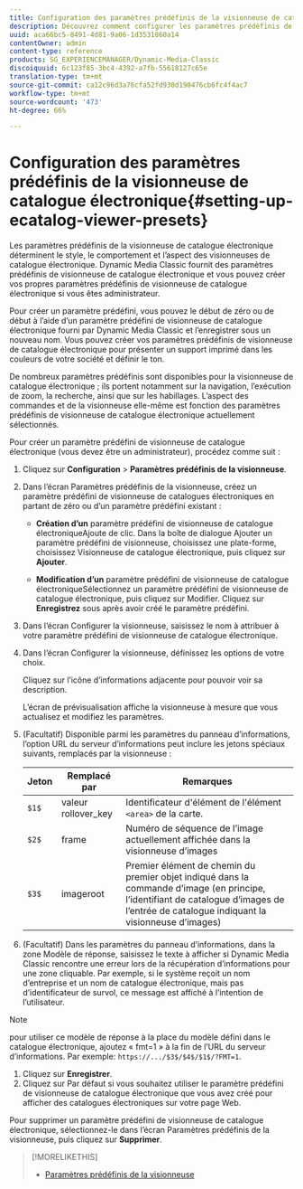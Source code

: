 ```yaml
---
title: Configuration des paramètres prédéfinis de la visionneuse de catalogue électronique
description: Découvrez comment configurer les paramètres prédéfinis de la visionneuse de catalogue électronique.
uuid: aca66bc5-8491-4d81-9a06-1d3531860a14
contentOwner: admin
content-type: reference
products: SG_EXPERIENCEMANAGER/Dynamic-Media-Classic
discoiquuid: 6c123f85-3bc4-4392-a7fb-55618127c65e
translation-type: tm+mt
source-git-commit: ca12c96d3a76cfa52fd930d190476cb6fc4f4ac7
workflow-type: tm+mt
source-wordcount: '473'
ht-degree: 66%

---
```



# Configuration des paramètres prédéfinis de la visionneuse de catalogue électronique{#setting-up-ecatalog-viewer-presets}

Les paramètres prédéfinis de la visionneuse de catalogue électronique déterminent le style, le comportement et l’aspect des visionneuses de catalogue électronique. Dynamic Media Classic fournit des paramètres prédéfinis de visionneuse de catalogue électronique et vous pouvez créer vos propres paramètres prédéfinis de visionneuse de catalogue électronique si vous êtes administrateur.

Pour créer un paramètre prédéfini, vous pouvez le début de zéro ou de début à l’aide d’un paramètre prédéfini de visionneuse de catalogue électronique fourni par Dynamic Media Classic et l’enregistrer sous un nouveau nom. Vous pouvez créer vos paramètres prédéfinis de visionneuse de catalogue électronique pour présenter un support imprimé dans les couleurs de votre société et définir le ton.

De nombreux paramètres prédéfinis sont disponibles pour la visionneuse de catalogue électronique ; ils portent notamment sur la navigation, l’exécution de zoom, la recherche, ainsi que sur les habillages. L’aspect des commandes et de la visionneuse elle-même est fonction des paramètres prédéfinis de visionneuse de catalogue électronique actuellement sélectionnés.

Pour créer un paramètre prédéfini de visionneuse de catalogue électronique (vous devez être un administrateur), procédez comme suit :

1. Cliquez sur **Configuration** > **Paramètres prédéfinis de la visionneuse**.
1. Dans l’écran Paramètres prédéfinis de la visionneuse, créez un paramètre prédéfini de visionneuse de catalogues électroniques en partant de zéro ou d’un paramètre prédéfini existant :

   * **Création d’un**
paramètre prédéfini de visionneuse de catalogue électroniqueAjoute de clic. Dans la boîte de dialogue Ajouter un paramètre prédéfini de visionneuse, choisissez une plate-forme, choisissez Visionneuse de catalogue électronique, puis cliquez sur 
**Ajouter**.

   * **Modification d’un**
paramètre prédéfini de visionneuse de catalogue électroniqueSélectionnez un paramètre prédéfini de visionneuse de catalogue électronique, puis cliquez sur Modifier. Cliquez sur 
**Enregistrez** sous après avoir créé le paramètre prédéfini.

1. Dans l’écran Configurer la visionneuse, saisissez le nom à attribuer à votre paramètre prédéfini de visionneuse de catalogue électronique.
1. Dans l’écran Configurer la visionneuse, définissez les options de votre choix.

   Cliquez sur l’icône d’informations  adjacente pour pouvoir voir sa description.

   L’écran de prévisualisation affiche la visionneuse à mesure que vous actualisez et modifiez les paramètres.

1. (Facultatif) Disponible parmi les paramètres du panneau d’informations, l’option URL du serveur d’informations peut inclure les jetons spéciaux suivants, remplacés par la visionneuse :

   | Jeton | Remplacé par | Remarques |
   |--- |--- |--- |
   | `$1$` | valeur rollover_key | Identificateur d&#39;élément de l&#39;élément `<area>` de la carte. |
   | `$2$` | frame | Numéro de séquence de l’image actuellement affichée dans la visionneuse d’images |
   | `$3$` | imageroot | Premier élément de chemin du premier objet indiqué dans la commande d’image (en principe, l’identifiant de catalogue d’images de l’entrée de catalogue indiquant la visionneuse d’images) |

1. (Facultatif) Dans les paramètres du panneau d’informations, dans la zone Modèle de réponse, saisissez le texte à afficher si Dynamic Media Classic rencontre une erreur lors de la récupération d’informations pour une zone cliquable. Par exemple, si le système reçoit un nom d’entreprise et un nom de catalogue électronique, mais pas d’identificateur de survol, ce message est affiché à l’intention de l’utilisateur.

>[!NOTE]
>
>pour utiliser ce modèle de réponse à la place du modèle défini dans le catalogue électronique, ajoutez « fmt=1 » à la fin de l’URL du serveur d’informations. Par exemple: `https://.../$3$/$4$/$1$/?FMT=1`.

1. Cliquez sur **Enregistrer**.
1. Cliquez sur Par défaut si vous souhaitez utiliser le paramètre prédéfini de visionneuse de catalogue électronique que vous avez créé pour afficher des catalogues électroniques sur votre page Web.

Pour supprimer un paramètre prédéfini de visionneuse de catalogue électronique, sélectionnez-le dans l’écran Paramètres prédéfinis de la visionneuse, puis cliquez sur **Supprimer**.

>[!MORELIKETHIS]
>
>* [Paramètres prédéfinis de la visionneuse](application-setup.md#viewer_presets)

